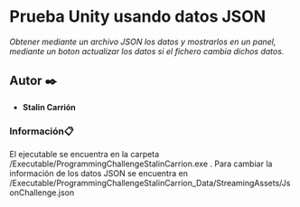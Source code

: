 # Prueba Unity usando datos JSON
_Obtener mediante un archivo JSON los datos y mostrarlos en un panel, mediante un boton actualizar los datos si el fichero cambia dichos datos._
## Autor ✒️

* **Stalin Carrión** 
### Información📋
El ejecutable se encuentra en la carpeta /Executable/ProgrammingChallengeStalinCarrion.exe . Para cambiar la información de los datos JSON se encuentra en /Executable/ProgrammingChallengeStalinCarrion_Data/StreamingAssets/JsonChallenge.json 
